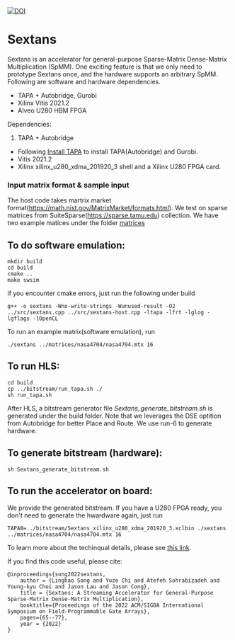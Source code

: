 [![DOI](https://zenodo.org/badge/408609900.svg)](https://zenodo.org/badge/latestdoi/408609900)
# Sextans

Sextans is an accelerator for general-purpose Sparse-Matrix Dense-Matrix Multiplication (SpMM). One exciting feature is that we only need to prototype Sextans once, and the hardware supports an arbitrary SpMM. Following are software and hardware dependencies.

+ TAPA + Autobridge, Gurobi
+ Xilinx Vitis 2021.2
+ Alveo U280 HBM FPGA

Dependencies: 
1. TAPA + Autobridge

+ Following [Install TAPA](https://tapa.readthedocs.io/en/release/installation.html) to install TAPA(Autobridge) and Gurobi.
+ Vitis 2021.2
+ Xilinx xilinx_u280_xdma_201920_3 shell and a Xilinx U280 FPGA card.

### Input matrix format & sample input
The host code takes martrix market format(https://math.nist.gov/MatrixMarket/formats.html). We test on sparse matrices from SuiteSparse(https://sparse.tamu.edu) collection. We have two example matices under the folder [matrices](https://github.com/linghaosong/Sextans/tree/tapa/matrices)
    
## To do software emulation:

    mkdir build
    cd build
    cmake ..
    make swsim
if you encounter cmake errors, just run the following under build

    g++ -o sextans -Wno-write-strings -Wunused-result -O2 ../src/sextans.cpp ../src/sextans-host.cpp -ltapa -lfrt -lglog -lgflags -lOpenCL 
To run an example matrix(software emulation), run

    ./sextans ../matrices/nasa4704/nasa4704.mtx 16
    
## To run HLS:

    cd build
    cp ../bitstream/run_tapa.sh ./
    sh run_tapa.sh

After HLS, a bitstream generator file *Sextans_generate_bitstream.sh* is generated under the build folder. Note that we leverages the DSE optition from Autobridge for better Place and Route. We use run-6 to generate hardware.

## To generate bitstream (hardware):

    sh Sextans_generate_bitstream.sh
    
## To run the accelerator on board:
We provide the generated bitstream. If you have a U280 FPGA ready, you don't need to generate the hwardware again, just run

    TAPAB=../bitstream/Sextans_xilinx_u280_xdma_201920_3.xclbin ./sextans ../matrices/nasa4704/nasa4704.mtx 16

To learn more about the techinqual details, please see [this link](https://dl.acm.org/doi/10.1145/3490422.3502357).


If you find this code useful, please cite:

    @inproceedings{song2022sextans,
        author = {Linghao Song and Yuze Chi and Atefeh Sohrabizadeh and Young-kyu Choi and Jason Lau and Jason Cong},
        title = {Sextans: A Streaming Accelerator for General-Purpose Sparse-Matrix Dense-Matrix Multiplication},
        booktitle={Proceedings of the 2022 ACM/SIGDA International Symposium on Field-Programmable Gate Arrays},
        pages={65--77},
        year = {2022}
    }
